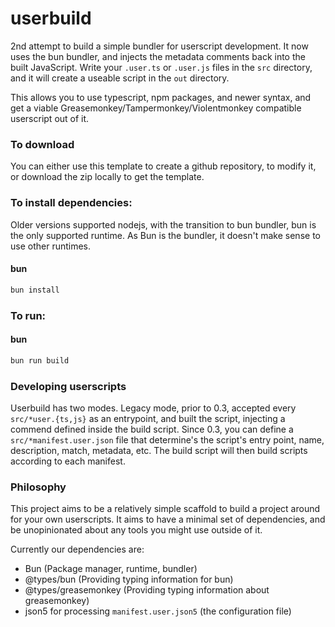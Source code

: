 # userbuild
2nd attempt to build a simple bundler for userscript development. It now uses the bun bundler, and injects the metadata comments back into the built JavaScript. Write your `.user.ts` or `.user.js` files in the `src` directory, and it will create a useable script in the `out` directory.

This allows you to use typescript, npm packages, and newer syntax, and get a viable Greasemonkey/Tampermonkey/Violentmonkey compatible userscript out of it.

### To download
You can either use this template to create a github repository, to modify it, or download the zip locally to get the template.

### To install dependencies:
Older versions supported nodejs, with the transition to bun bundler, bun is the only supported runtime. As Bun is the bundler, it doesn't make sense to use other runtimes.

#### bun
```bash
bun install
```

### To run:
#### bun
```bash
bun run build
```

### Developing userscripts
Userbuild has two modes. Legacy mode, prior to 0.3, accepted every `src/*user.{ts,js}` as an entrypoint, and built the script, injecting a commend defined inside the build script. Since 0.3, you can define a `src/*manifest.user.json` file that determine's the script's entry point, name, description, match, metadata, etc. The build script will then build scripts according to each manifest.

### Philosophy
This project aims to be a relatively simple scaffold to build a project around for your own userscripts. It aims to have a minimal set of dependencies, and be unopinionated about any tools you might use outside of it.

Currently our dependencies are:
* Bun (Package manager, runtime, bundler)
* @types/bun (Providing typing information for bun)
* @types/greasemonkey (Providing typing information about greasemonkey)
* json5 for processing `manifest.user.json5` (the configuration file)
